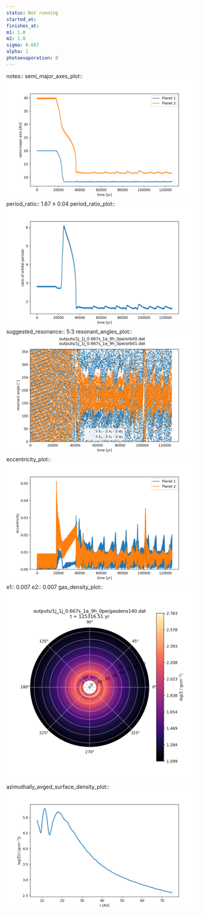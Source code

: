 ```yaml
---
status: Not running
started_at:
finishes_at:
m1: 1.0
m2: 1.0
sigma: 0.667
alpha: 1
photoevaporation: 0
---
```


notes::
semi_major_axes_plot:: ![semi_major_axes_1j_1j_0.667s_1a_9h_0pe.png](plots/semi_major_axes/semi_major_axes_1j_1j_0.667s_1a_9h_0pe.png)
period_ratio:: 1.67 ± 0.04
period_ratio_plot:: ![period_ratio_1j_1j_0.667s_1a_9h_0pe.png](plots/period_ratio/period_ratio_1j_1j_0.667s_1a_9h_0pe.png)
suggested_resonance:: 5:3
resonant_angles_plot:: ![resonant_angles_1j_1j_0.667s_1a_9h_0pe.png](plots/resonant_angles/resonant_angles_1j_1j_0.667s_1a_9h_0pe.png)
eccentricity_plot:: ![eccentricity_1j_1j_0.667s_1a_9h_0pe.png](plots/eccentricity/eccentricity_1j_1j_0.667s_1a_9h_0pe.png)
e1:: 0.007
e2:: 0.007
gas_density_plot:: ![gas_density_1j_1j_0.667s_1a_9h_0pe.png](plots/gas_density/gas_density_1j_1j_0.667s_1a_9h_0pe.png)
azimuthally_avged_surface_density_plot:: ![azimuthally_avged_surface_density_1j_1j_0.667s_1a_9h_0pe.png](plots/azimuthally_avged_surface_density/azimuthally_avged_surface_density_1j_1j_0.667s_1a_9h_0pe.png)
